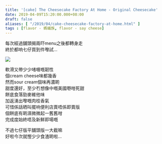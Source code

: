 ```yaml
---
title: '[cake] The Cheesecake Factory At Home - Original Cheesecake'
date: 2019-04-09T15:20:00.000+08:00
draft: false
aliases: [ "/2019/04/cake-cheesecake-factory-at-home.html" ]
tags : [flavor - 螞蟻族, flavor - say cheese]
---
```


每次經過舖頭揭兩吓menu之後都轉身走  
終於都响七仔買到件嚟試…  

![](/images/cheesecakefactory.jpg)

軟滑又帶少少啫喱嘅韌性  
個cream cheese味都幾香  
然而sour cream個味再濃啲  
甜度還好，至少冇想像中嘅美國嘢咁死甜  
餅底食落勁麥維他味  
加返湧出嚟嘅肉桂香氣  
可惜係話晒叫擺响便利店賣唔係即賣版  
個餅底有啲濕微微起一舊舊咁  
完成度始終唔及新鮮即場嘅  
  
不過七仔版平舖頭版一大截嘛  
好啦今次就慳少少食渣啲啦…